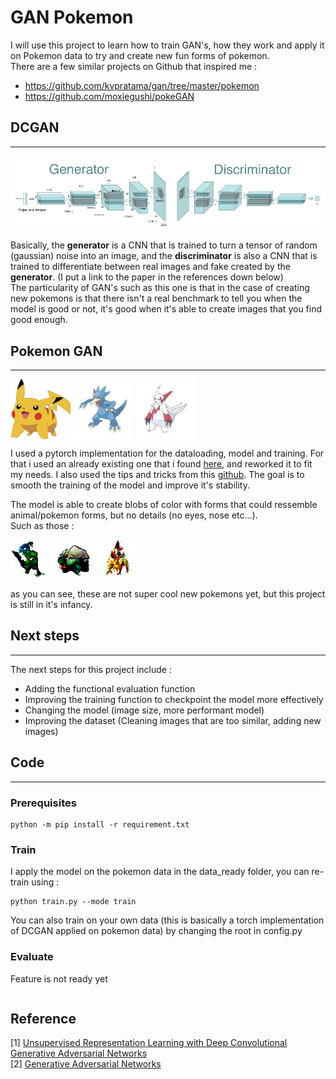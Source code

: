 # GAN Pokemon

I will use this project to learn how to train GAN's, how they work and apply it on Pokemon data to try and create new fun forms of pokemon.  
There are a few similar projects on Github that inspired me :  
- https://github.com/kvpratama/gan/tree/master/pokemon
- https://github.com/moxiegushi/pokeGAN  

## **DCGAN**
<hr />

![DCGAN](imgs/dcgan_model.png) 

Basically, the **generator** is a CNN that is trained to turn a tensor of random (gaussian) noise into an image, and the **discriminator** is also a CNN that is trained to differentiate between real images and fake created by the **generator**. (I put a link to the paper in the references down below)  
The particularity of GAN's such as this one is that in the case of creating new pokemons is that there isn't a real benchmark to tell you when the model is good or not, it's good when it's able to create images that you find good enough. 
## **Pokemon GAN**
<hr />

<a href="url"><img src="imgs/Pkmn_img19.jpg" align="center" height="96" width="96" ></a>
<a href="url"><img src="imgs/Pkmn_img99.jpg" align="center" height="96" width="96" ></a>
<a href="url"><img src="imgs/Pkmn_img453.jpg" align="center" height="96" width="96" ></a>  


I used a pytorch implementation for the dataloading, model and training. For that i used an already existing one that i found [here], and reworked it to fit my needs. 
I also used the tips and tricks from this [github]. The goal is to smooth the training of the model and improve it's stability. 


The model is able to create blobs of color with forms that could ressemble animal/pokemon forms, but no details (no eyes, nose etc...).  
Such as those : 

<a href="url"><img src="imgs/fake1.png" align="center" height="64" width="64" ></a>
<a href="url"><img src="imgs/fake2.png" align="center" height="64" width="64" ></a>
<a href="url"><img src="imgs/fake3.png" align="center" height="64" width="64" ></a>  

as you can see, these are not super cool new pokemons yet, but this project is still in it's infancy.  

[here]: https://pytorch.org/tutorials/beginner/dcgan_faces_tutorial.html
[github]: https://github.com/soumith/ganhacks

## **Next steps**
<hr />
The next steps for this project include :  

* Adding the functional evaluation function
* Improving the training function to checkpoint the model more effectively
* Changing the model (image size, more performant model)
* Improving the dataset (Cleaning images that are too similar, adding new images)


## **Code**
<hr />

### **Prerequisites**
```
python -m pip install -r requirement.txt
```

### **Train**
I apply the model on the pokemon data in the data_ready folder, you can re-train using :
```
python train.py --mode train 
```

You can also train on your own data (this is basically a torch implementation of DCGAN applied on pokemon data) by changing the root in config.py

### **Evaluate**
Feature is not ready yet 
```
``` 

## **Reference**
[1] [Unsupervised Representation Learning with Deep Convolutional Generative Adversarial Networks](https://arxiv.org/abs/1511.06434)  
[2] [Generative Adversarial Networks](https://arxiv.org/abs/1406.2661v1)